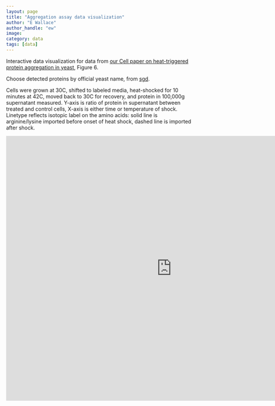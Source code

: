 ```yaml
---
layout: page
title: "Aggregation assay data visualization"
author: "E Wallace"
author_handle: "ew"
image: 
category: data
tags: [data]
---
```


Interactive data visualization for data from [our Cell paper on heat-triggered protein aggregation in yeast][1], Figure 6.

Choose detected proteins by official yeast name, from [sgd](http://www.yeastgenome.org/).

Cells were grown at 30C, shifted to labeled media, heat-shocked for 10 minutes at 42C, moved back to 30C for recovery, and protein in 100,000g supernatant measured. Y-axis is ratio of protein in supernatant between treated and control cells, X-axis is either time or temperature of shock. Linetype reflects isotopic label on the amino acids: solid line is arginine/lysine imported before onset of heat shock, dashed line is imported after shock.

<iframe width="900" height="720" src="https://ewjwallace.shinyapps.io/ratiosup_shiny/" frameborder="0"> </iframe>

[1]: /papers/aggregates-of-endogenous-proteins-form-upon-heat-stress
